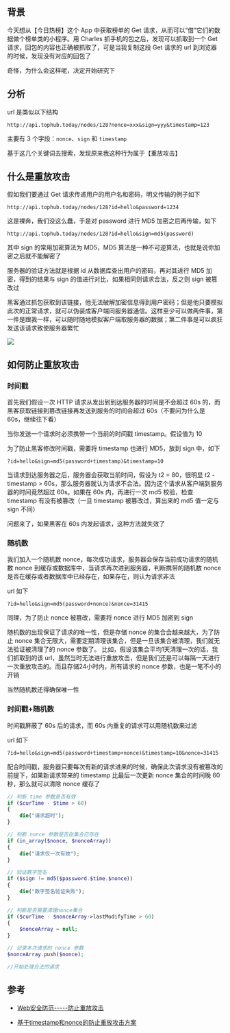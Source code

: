 ## 背景
今天想从【今日热榜】这个 App 中获取榜单的 Get 请求，从而可以“借”它们的数据做个榜单类的小程序。用 Charles 抓手机的包之后，发现可以抓取到一个 Get 请求，回包的内容也正确被抓取了，可是当我复制这段 Get 请求的 url 到浏览器的时候，发现没有对应的回包了

奇怪，为什么会这样呢，决定开始研究下

## 分析
url 是类似以下结构

```
http://api.tophub.today/nodes/128?nonce=xxx&sign=yyy&timestamp=123
```

主要有 3 个字段：`nonce`、`sign` 和 `timestamp`

基于这几个关键词去搜索，发现原来我这种行为属于【重放攻击】

## 什么是重放攻击

假如我们要通过 Get 请求传递用户的用户名和密码，明文传输的例子如下

```
http://api.tophub.today/nodes/128?id=hello&password=1234
```

这是裸奔，我们没这么蠢，于是对 password 进行 MD5 加密之后再传输，如下

```
http://api.tophub.today/nodes/128?id=hello&sign=md5(password)
```

其中 sign 的常用加密算法为 MD5，MD5 算法是一种不可逆算法，也就是说你加密之后就不能解密了

服务器的验证方法就是根据 id 从数据库查出用户的密码，再对其进行 MD5 加密，得到的结果与 sign 的值进行对比，如果相同则请求合法，反之则 sign 被篡改过

黑客通过抓包获取到该链接，他无法破解加密信息得到用户密码；但是他只要模拟此次的正常请求，就可以伪装成客户端同服务器通信。这样至少可以做两件事，第一件是跟我一样，可以随时随地模拟客户端取服务器的数据；第二件事是可以疯狂发送该请求致使服务器繁忙

![](https://user-gold-cdn.xitu.io/2018/4/16/162cd376398b884c)


## 如何防止重放攻击
### 时间戳

首先我们假设一次 HTTP 请求从发出到到达服务器的时间是不会超过 60s 的，而黑客获取链接到篡改链接再发送到服务的时间会超过 60s（不要问为什么是 60s，继续往下看）

当你发送一个请求时必须携带一个当前的时间戳 timestamp。假设值为 10

为了防止黑客修改时间戳，需要将 timestamp 也进行 MD5，放到 sign 中，如下

```
?id=hello&sign=md5(password+timestamp)&timestamp=10
```

当请求到达服务器之后，服务器会获取当前时间，假设为 t2 = 80，很明显 t2 - timestamp > 60s，那么服务器就认为请求不合法。因为这个请求从客户端到服务器的时间竟然超过 60s。如果在 60s 内，再进行一次 md5 校验，检查 timestamp 有没有被篡改（一旦 timestamp 被篡改过，算出来的 md5 值一定与 sign 不同）

问题来了，如果黑客在 60s 内发起请求，这种方法就失效了

### 随机数
我们加入一个随机数 nonce，每次成功请求，服务器会保存当前成功请求的随机数 nonce 到缓存或数据库中，当请求再次进到服务器，判断携带的随机数 nonce 是否在缓存或者数据库中已经存在，如果存在，则认为请求非法

url 如下

```
?id=hello&sign=md5(password+nonce)&nonce=31415
```

同理，为了防止 nonce 被篡改，需要将 nonce 进行 MD5 加密到 sign

随机数的出现保证了请求的唯一性，但是存储 nonce 的集合会越来越大，为了防止 nonce 集合无限大，需要定期清理该集合，但是一旦该集合被清理，我们就无法验证被清理了的 nonce 参数了。
比如，假设该集合平均1天清理一次的话，我们抓取到的该 url，虽然当时无法进行重放攻击，但是我们还是可以每隔一天进行一次重放攻击的。而且存储24小时内，所有请求的 nonce 参数，也是一笔不小的开销

当然随机数还得确保唯一性

### 时间戳+随机数
时间戳屏蔽了 60s 后的请求，而 60s 内重复的请求可以用随机数来过滤

url 如下

```
?id=hello&sign=md5(password+timestamp+nonce)&timestamp=10&nonce=31415
```

配合时间戳，服务器只要每次有新的请求进来的时候，确保此次请求没有被篡改的前提下，如果新请求带来的 timestamp 比最后一次更新 nonce 集合的时间晚 60秒，那么就可以清除 nonce 缓存了

```php
// 判断 time 参数是否有效
if ($curTime - $time > 60)
{
    die("请求超时");
}

// 判断 nonce 参数是否在集合已存在
if (in_array($nonce, $nonceArray))
{
    die("请求仅一次有效");
}

// 验证数字签名    
if ($sign != md5($password.$time.$nonce))
{
    die("数字签名验证失败");
}

// 判断是否需要清理nonce集合
if ($curTime - $nonceArray->lastModifyTime > 60)
{
    $nonceArray = null;
}

// 记录本次请求的 nonce 参数
$nonceArray.push($nonce);

//开始处理合法的请求
```


## 参考
+ [Web安全防范-----防止重放攻击](https://juejin.im/post/5ad43b86f265da239236cedc)

+ [基于timestamp和nonce的防止重放攻击方案](https://juejin.im/entry/5a616e836fb9a01ca602de40)